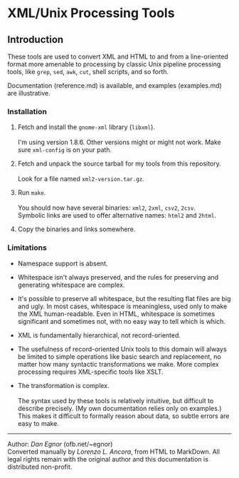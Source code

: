 # XML/Unix Processing Tools

## Introduction

These tools are used to convert XML and HTML to and from a line-oriented format more amenable to processing by classic Unix pipeline processing tools, like `grep`, `sed`, `awk`, `cut`, shell scripts, and so forth.

Documentation (reference.md) is available, and examples (examples.md) are illustrative.

### Installation

1. Fetch and install the `gnome-xml` library (`libxml`).<br/><br/>
I'm using version 1.8.6. Other versions might or might not work.
Make sure `xml-config` is on your path.

2. Fetch and unpack the source tarball for my tools from this repository.<br/><br/>
Look for a file named `xml2-version.tar.gz`.

3. Run `make`.<br/><br/>You should now have several binaries: `xml2`, `2xml`, `csv2`, `2csv`.<br/>
Symbolic links are used to offer alternative names: `html2` and `2html`.

3. Copy the binaries and links somewhere.

### Limitations

- Namespace support is absent.

- Whitespace isn't always preserved, and the rules for preserving and generating whitespace are complex.

- It's possible to preserve all whitespace, but the resulting flat files are big and ugly. In most cases, whitespace is meaningless, used only to make the XML human-readable. Even in HTML, whitespace is sometimes significant and sometimes not, with no easy way to tell which is which.

- XML is fundamentally hierarchical, not record-oriented.

- The usefulness of record-oriented Unix tools to this domain will always be limited to simple operations like basic search and replacement, no matter how many syntactic transformations we make. More complex processing requires XML-specific tools like XSLT.

- The transformation is complex.<br/><br/>
The syntax used by these tools is relatively intuitive, but difficult to describe precisely. (My own documentation relies only on examples.) This makes it difficult to formally reason about data, so subtle errors are easy to make.

---

Author: *Dan Egnor* (ofb.net/~egnor)<br/>
Converted manually by *Lorenzo L. Ancora*, from HTML to MarkDown. All legal rights remain with the original author and this documentation is distributed non-profit.
